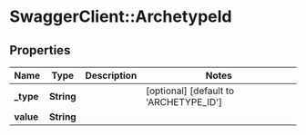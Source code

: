# SwaggerClient::ArchetypeId

## Properties
Name | Type | Description | Notes
------------ | ------------- | ------------- | -------------
**_type** | **String** |  | [optional] [default to &#x27;ARCHETYPE_ID&#x27;]
**value** | **String** |  | 

